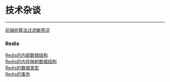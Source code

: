 # 技术杂谈
----
[前缀树算法过滤敏感词](https://github.com/zhuqianqian1996/Technology/blob/master/%E5%89%8D%E7%BC%80%E6%A0%91%E7%AE%97%E6%B3%95%E8%BF%87%E6%BB%A4%E6%95%8F%E6%84%9F%E8%AF%8D.md)<br>
### Redis
[Redis的内部数据结构](https://github.com/zhuqianqian1996/Technology/blob/master/Redis%E7%9A%84%E5%86%85%E9%83%A8%E6%95%B0%E6%8D%AE%E7%BB%93%E6%9E%84.md)<br>
[Redis的内存映射数据结构](https://github.com/zhuqianqian1996/Technology/blob/master/Redis%E7%9A%84%E5%86%85%E5%AD%98%E6%98%A0%E5%B0%84%E6%95%B0%E6%8D%AE%E7%BB%93%E6%9E%84.md)<br>
[Redis的数据类型](https://github.com/zhuqianqian1996/Technology/blob/master/Redis%E7%9A%84%E6%95%B0%E6%8D%AE%E7%B1%BB%E5%9E%8B.md)<br>
[Redis的事务](https://github.com/zhuqianqian1996/Technology/blob/master/%E4%BA%8B%E5%8A%A1.md)
